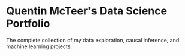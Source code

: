 # Quentin McTeer's Data Science Portfolio 
The complete collection of my data exploration, causal inference, and machine learning projects. 
